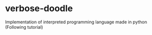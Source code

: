 # verbose-doodle
Implementation of interpreted programming language made in python (Following tutorial)
